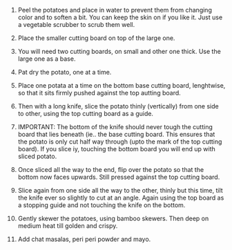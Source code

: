 1. Peel the potatoes and place in water to prevent them from changing color and to soften a bit. You can keep the skin on if you like it. Just use a vegetable scrubber to scrub them well.

2. Place the smaller cutting board on top of the large one.

3. You will need two cutting boards, on small and other one thick. Use the large one as a base. 

4. Pat dry the potato, one at a time.

5. Place one potata at a time on the bottom base cutting board, lenghtwise, so that it sits firmly pushed against the top autting board. 

6. Then with a long knife, slice the potato thinly (vertically) from one side to other, using the top cutting board as a guide.

7. IMPORTANT: The bottom of the knife should never tough the cutting board that lies beneath (ie.. the base cutting board. This ensures that the  potato is only cut half way through (upto the mark of the top cutting board). If you slice iy, touching the bottom board you will end up with sliced potato. 

8. Once sliced all the way to the end, flip over the potato so that the bottom now faces upwards. Still pressed against the top cutting board. 

9. Slice again from one side all the way to the other, thinly but this time, tilt the knife ever so slightly to cut at an angle. Again using the top board as a stopping guide and not touching the knife on the bottom. 

10. Gently skewer the potatoes, using bamboo skewers. Then deep on medium heat till golden and crispy. 

11. Add chat masalas, peri peri powder and mayo. 
